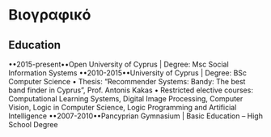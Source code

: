 # Βιογραφικό

## Education
••2015-present••Open University of Cyprus | Degree: Msc Social Information Systems
••2010-2015••University of Cyprus | Degree: BSc Computer Science 
•	Thesis: “Recommender Systems: Bandy: The best band finder in Cyprus”, Prof. Antonis Kakas
•	Restricted elective courses: Computational Learning Systems, Digital Image Processing, Computer Vision, Logic in Computer Science, Logic Programming and Artificial Intelligence
••2007-2010••Pancyprian Gymnasium | Basic Education – High School Degree
